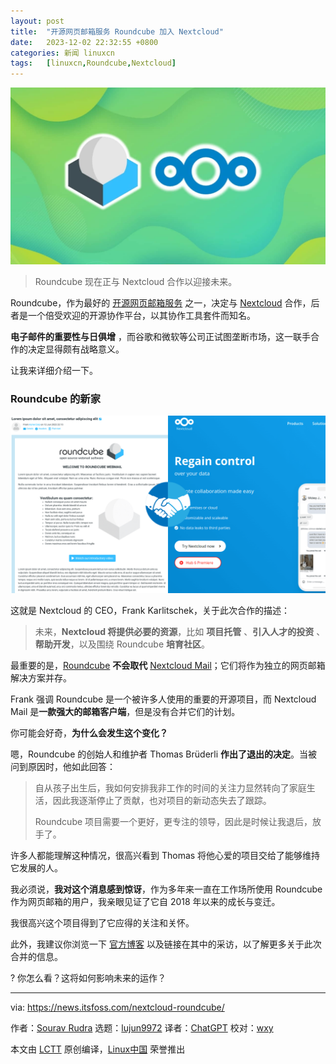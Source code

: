 ```yaml
---
layout: post
title:	"开源网页邮箱服务 Roundcube 加入 Nextcloud"
date:	2023-12-02 22:32:55 +0800 
categories:	新闻 linuxcn 
tags:	[linuxcn,Roundcube,Nextcloud]
---
```



![](/Asserts/Images/album/202312/02/223230wr7y7ag3gug37jyt.jpg)



> 
> Roundcube 现在正与 Nextcloud 合作以迎接未来。
> 
> 
> 


Roundcube，作为最好的 [开源网页邮箱服务](https://itsfoss.com/open-source-web-based-email-clients/) 之一，决定与 [Nextcloud](https://nextcloud.com/) 合作，后者是一个倍受欢迎的开源协作平台，以其协作工具套件而知名。


**电子邮件的重要性与日俱增** ，而谷歌和微软等公司正试图垄断市场，这一联手合作的决定显得颇有战略意义。


让我来详细介绍一下。


### Roundcube 的新家


![](/Asserts/Images/album/202312/02/223256igb4hud6zxg4s246.png)


这就是 Nextcloud 的 CEO，Frank Karlitschek，关于此次合作的描述：



> 
> 未来，**Nextcloud 将提供必要的资源**，比如 **项目托管** 、**引入人才的投资** 、**帮助开发**，以及围绕 Roundcube **培育社区**。
> 
> 
> 


最重要的是，[Roundcube](https://roundcube.net/) **不会取代** [Nextcloud Mail](https://apps.nextcloud.com/apps/mail)；它们将作为独立的网页邮箱解决方案并存。


Frank 强调 Roundcube 是一个被许多人使用的重要的开源项目，而 Nextcloud Mail 是**一款强大的邮箱客户端**，但是没有合并它们的计划。


你可能会好奇，**为什么会发生这个变化？**


嗯，Roundcube 的创始人和维护者 Thomas Brüderli **作出了退出的决定**。当被问到原因时，他如此回答：



> 
> 自从孩子出生后，我如何安排我非工作的时间的关注力显然转向了家庭生活，因此我逐渐停止了贡献，也对项目的新动态失去了跟踪。
> 
> 
> Roundcube 项目需要一个更好，更专注的领导，因此是时候让我退后，放手了。
> 
> 
> 


许多人都能理解这种情况，很高兴看到 Thomas 将他心爱的项目交给了能够维持它发展的人。


我必须说，**我对这个消息感到惊讶**，作为多年来一直在工作场所使用 Roundcube 作为网页邮箱的用户，我亲眼见证了它自 2018 年以来的成长与变迁。


我很高兴这个项目得到了它应得的关注和关怀。


此外，我建议你浏览一下 [官方博客](https://nextcloud.com/blog/open-source-email-pioneer-roundcube-comes-aboard-nextcloud/) 以及链接在其中的采访，以了解更多关于此次合并的信息。


? 你怎么看？这将如何影响未来的运作？




---


via: <https://news.itsfoss.com/nextcloud-roundcube/>


作者：[Sourav Rudra](https://news.itsfoss.com/author/sourav/) 选题：[lujun9972](https://github.com/lujun9972) 译者：[ChatGPT](https://linux.cn/lctt/ChatGPT) 校对：[wxy](https://github.com/wxy)


本文由 [LCTT](https://github.com/LCTT/TranslateProject) 原创编译，[Linux中国](https://linux.cn/) 荣誉推出
